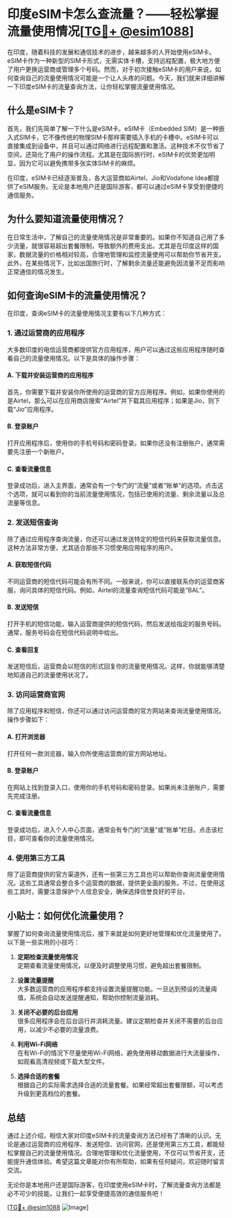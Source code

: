 # 印度eSIM卡怎么查流量？——轻松掌握流量使用情况[[TG💪+ @esim1088](https://t.me/s/esim1088)]

在印度，随着科技的发展和通信技术的进步，越来越多的人开始使用eSIM卡。eSIM卡作为一种新型的SIM卡形式，无需实体卡槽，支持远程配置，极大地方便了用户更换运营商或管理多个号码。然而，对于初次接触eSIM卡的用户来说，如何查询自己的流量使用情况可能是一个让人头疼的问题。今天，我们就来详细讲解一下印度eSIM卡的流量查询方法，让你轻松掌握流量使用情况。

## 什么是eSIM卡？

首先，我们先简单了解一下什么是eSIM卡。eSIM卡（Embedded SIM）是一种嵌入式SIM卡，它不像传统的物理SIM卡那样需要插入手机的卡槽中。eSIM卡可以直接集成到设备中，并且可以通过网络进行远程配置和激活。这种技术不仅节省了空间，还简化了用户的操作流程。尤其是在国际旅行时，eSIM卡的优势更加明显，因为它可以避免携带多张实体SIM卡的麻烦。

在印度，eSIM卡已经逐渐普及，各大运营商如Airtel、Jio和Vodafone Idea都提供了eSIM服务。无论是本地用户还是国际游客，都可以通过eSIM卡享受到便捷的通信服务。

## 为什么要知道流量使用情况？

在日常生活中，了解自己的流量使用情况是非常重要的。如果你不知道自己用了多少流量，就很容易超出套餐限制，导致额外的费用支出。尤其是在印度这样的国家，数据流量的价格相对较高，合理地管理和监控流量使用可以帮助你节省开支。此外，在某些情况下，比如出国旅行时，了解剩余流量还能避免因流量不足而影响正常通信的情况发生。

## 如何查询eSIM卡的流量使用情况？

在印度，查询eSIM卡的流量使用情况主要有以下几种方式：

### 1. 通过运营商的应用程序

大多数印度的电信运营商都提供官方应用程序，用户可以通过这些应用程序随时查看自己的流量使用情况。以下是具体的操作步骤：

#### A. 下载并安装运营商的应用程序

首先，你需要下载并安装你所使用的运营商的官方应用程序。例如，如果你使用的是Airtel，那么可以在应用商店搜索“Airtel”并下载其应用程序；如果是Jio，则下载“Jio”应用程序。

#### B. 登录账户

打开应用程序后，使用你的手机号码和密码登录。如果你还没有注册账户，通常需要先注册一个新账户。

#### C. 查看流量信息

登录成功后，进入主界面，通常会有一个专门的“流量”或者“账单”的选项。点击这个选项，就可以看到你的当前流量使用情况，包括已使用的流量、剩余流量以及总流量等信息。

### 2. 发送短信查询

除了通过应用程序查询流量，你还可以通过发送特定的短信代码来获取流量信息。这种方法非常方便，尤其适合那些不习惯使用应用程序的用户。

#### A. 获取短信代码

不同运营商的短信代码可能会有所不同。一般来说，你可以直接联系你的运营商客服，询问具体的短信代码。例如，Airtel的流量查询短信代码可能是“BAL”。

#### B. 发送短信

打开手机的短信功能，输入运营商提供的短信代码，然后发送给指定的服务号码。通常，服务号码会在短信代码说明中给出。

#### C. 查看回复

发送短信后，运营商会以短信的形式回复你的流量使用情况。这样，你就能够清楚地知道自己的流量使用状况了。

### 3. 访问运营商官网

除了应用程序和短信，你还可以通过访问运营商的官方网站来查询流量使用情况。操作步骤如下：

#### A. 打开浏览器

打开任何一款浏览器，输入你所使用运营商的官方网站地址。

#### B. 登录账户

在网站上找到登录入口，使用你的手机号码和密码登录。如果尚未注册账户，需要先完成注册。

#### C. 查看流量信息

登录成功后，进入个人中心页面，通常会有专门的“流量”或“账单”栏目。点击该栏目，即可查看你的流量使用情况。

### 4. 使用第三方工具

除了运营商提供的官方渠道外，还有一些第三方工具也可以帮助你查询流量使用情况。这些工具通常会整合多个运营商的数据，提供更全面的服务。不过，在使用这些工具时，需要注意保护个人信息安全，确保选择信誉良好的平台。

## 小贴士：如何优化流量使用？

掌握了如何查询流量使用情况后，接下来就是如何更好地管理和优化流量使用了。以下是一些实用的小技巧：

1. **定期检查流量使用情况**  
   定期查看流量使用情况，以便及时调整使用习惯，避免超出套餐限制。

2. **设置流量提醒**  
   大多数运营商的应用程序都支持设置流量提醒功能。一旦达到预设的流量阈值，系统会自动发送提醒通知，帮助你控制流量消耗。

3. **关闭不必要的后台应用**  
   很多应用程序会在后台运行并消耗流量。建议定期检查并关闭不需要的后台应用，以减少不必要的流量浪费。

4. **利用Wi-Fi网络**  
   在有Wi-Fi的情况下尽量使用Wi-Fi网络，避免使用移动数据进行大流量操作，如观看高清视频或下载大型文件。

5. **选择合适的套餐**  
   根据自己的实际需求选择合适的流量套餐。如果经常超出套餐限额，可以考虑升级到更高档位的套餐。

## 总结

通过上述介绍，相信大家对印度eSIM卡的流量查询方法已经有了清晰的认识。无论是通过运营商的应用程序、发送短信、访问官网，还是使用第三方工具，都能轻松掌握自己的流量使用情况。合理地管理和优化流量使用，不仅可以节省开支，还能提升通信体验。希望这篇文章能对你有所帮助，如果有任何疑问，欢迎随时留言交流。

无论你是本地用户还是国际游客，在印度使用eSIM卡时，了解流量查询方法都是必不可少的技能。让我们一起享受便捷高效的通信服务吧！

[[TG💪+ @esim1088](https://t.me/s/esim1088) ![Image](https://i.postimg.cc/4NQfJmqS/Snipaste-2025-05-13-00-14-12.png)]